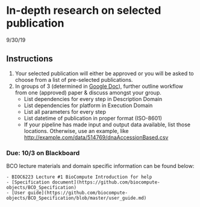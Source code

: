 In-depth research on selected publication 
===================================
9/30/19

## Instructions
1. Your selected publication will either be approved or you will be asked to choose from a list of pre-selected publications.
2. In groups of 3 (determined in [Google Doc](https://docs.google.com/document/d/1IoG7QQ7TwVDvsDJEGkueI7SU_OaWRlZk2wJ4VnlDr9M/edit?usp=sharing)), further outline workflow from one (approved) paper & discuss amongst your group.    
    - List dependencies for every step in Description Domain
    - List dependencies for platform in Execution Domain
    - List all parameters for every step
    - List datetime of publication in proper format (ISO-8601)
    - If your pipeline has made input and output data available, list those locations. Otherwise, use an example, like http://example.com/data/514769/dnaAccessionBased.csv
 
### Due: 10/3 on Blackboard
 
 
 
 
 
 
 
 BCO lecture materials and domain specific information can be found below:
 
    - BIOC6223 Lecture #1 BioCompute Introduction for help
    - [Specification document](https://github.com/biocompute-objects/BCO_Specification)
    - [User guide](https://github.com/biocompute-objects/BCO_Specification/blob/master/user_guide.md)



